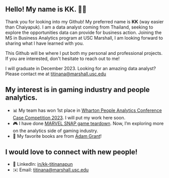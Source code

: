 ## Hello! My name is KK. 👋🏼

Thank you for looking into my Github! My preferred name is **KK** (way easier than Chaiyapuk). I am a data analyst coming from Thailand, seeking to explore the opportunities data can provide for business action. Joining the MS in Business Analytics program at USC Marshall, I am looking forward to sharing what I have learned with you.

This Github will be where I put both my personal and professional projects. If you are interested, don't hesitate to reach out to me!

I will graduate in December 2023. Looking for an amazing data analyst? Please contact me at titinana@marshall.usc.edu

## My interest is in gaming industry and people analytics.

- 📊 My team has won 1st place in [Wharton People Analytics Conference Case Competition 2023](https://www.youtube.com/watch?v=knH6NrAmbPM). I will put my work here soon.
- 🎮 I have done [MARVEL SNAP game teardown](https://www.linkedin.com/in/kk-titinanapun/details/projects/). Now, I’m exploring more on the analytics side of gaming industry. 
- 📖 My favorite books are from [Adam Grant](https://adamgrant.net/book/think-again/)!

## I would love to connect with new people!

- 👔 LinkedIn: [in/kk-titinanapun](https://www.linkedin.com/in/kk-titinanapun)
- ✉️ Email: titinana@marshall.usc.edu
